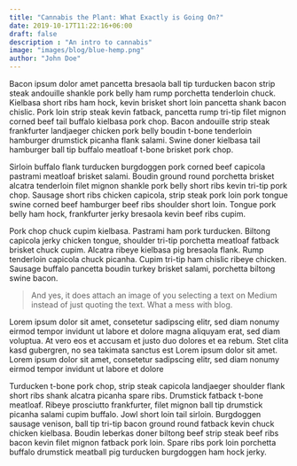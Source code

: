 ```yaml
---
title: "Cannabis the Plant: What Exactly is Going On?"
date: 2019-10-17T11:22:16+06:00
draft: false
description : "An intro to cannabis"
image: "images/blog/blue-hemp.png"
author: "John Doe"
---
```


Bacon ipsum dolor amet pancetta bresaola ball tip turducken bacon strip steak andouille shankle pork belly ham rump porchetta tenderloin chuck. Kielbasa short ribs ham hock, kevin brisket short loin pancetta shank bacon chislic. Pork loin strip steak kevin fatback, pancetta rump tri-tip filet mignon corned beef tail buffalo kielbasa pork chop. Bacon andouille strip steak frankfurter landjaeger chicken pork belly boudin t-bone tenderloin hamburger drumstick picanha flank salami. Swine doner kielbasa tail hamburger ball tip buffalo meatloaf t-bone brisket pork chop.

Sirloin buffalo flank turducken burgdoggen pork corned beef capicola pastrami meatloaf brisket salami. Boudin ground round porchetta brisket alcatra tenderloin filet mignon shankle pork belly short ribs kevin tri-tip pork chop. Sausage short ribs chicken capicola, strip steak pork loin pork tongue swine corned beef hamburger beef ribs shoulder short loin. Tongue pork belly ham hock, frankfurter jerky bresaola kevin beef ribs cupim.

Pork chop chuck cupim kielbasa. Pastrami ham pork turducken. Biltong capicola jerky chicken tongue, shoulder tri-tip porchetta meatloaf fatback brisket chuck cupim. Alcatra ribeye kielbasa pig bresaola flank. Rump tenderloin capicola chuck picanha. Cupim tri-tip ham chislic ribeye chicken. Sausage buffalo pancetta boudin turkey brisket salami, porchetta biltong swine bacon.

> And yes, it does attach an image of you selecting a text on Medium instead of just quoting the text. What a mess with blog.

Lorem ipsum dolor sit amet, consetetur sadipscing elitr, sed diam nonumy eirmod tempor invidunt ut labore et dolore magna aliquyam erat, sed diam voluptua. At vero eos et accusam et justo duo dolores et ea rebum. Stet clita kasd gubergren, no sea takimata sanctus est Lorem ipsum dolor sit amet. Lorem ipsum dolor sit amet, consetetur sadipscing elitr, sed diam nonumy eirmod tempor invidunt ut labore et dolore

Turducken t-bone pork chop, strip steak capicola landjaeger shoulder flank short ribs shank alcatra picanha spare ribs. Drumstick fatback t-bone meatloaf. Ribeye prosciutto frankfurter, filet mignon ball tip drumstick picanha salami cupim buffalo. Jowl short loin tail sirloin. Burgdoggen sausage venison, ball tip tri-tip bacon ground round fatback kevin chuck chicken kielbasa. Boudin leberkas doner biltong beef strip steak beef ribs bacon kevin filet mignon fatback pork loin. Spare ribs pork loin porchetta buffalo drumstick meatball pig turducken burgdoggen ham hock jerky.